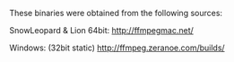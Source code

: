 These binaries were obtained from the following sources:

SnowLeopard & Lion 64bit:
http://ffmpegmac.net/

Windows: (32bit static)
http://ffmpeg.zeranoe.com/builds/


